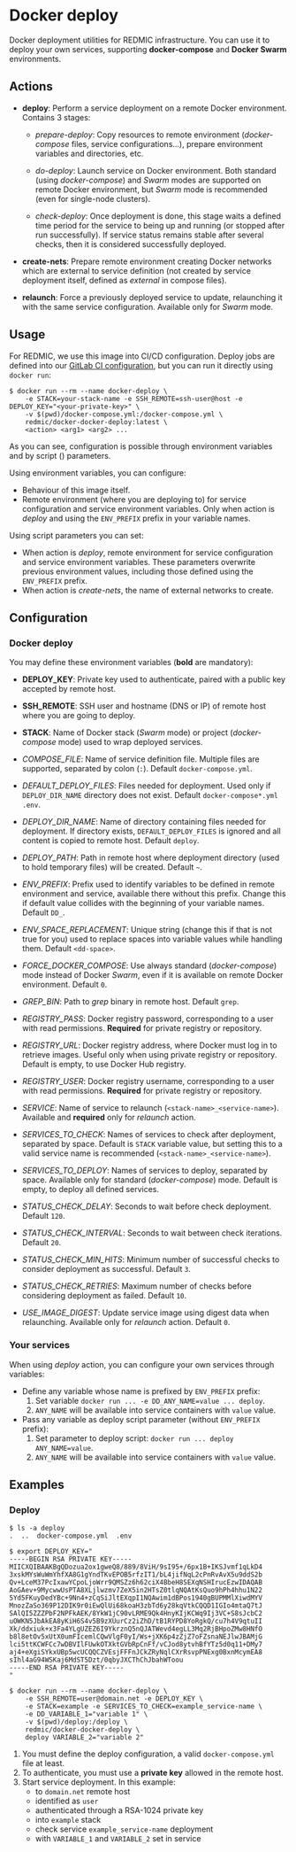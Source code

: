 # Docker deploy

Docker deployment utilities for REDMIC infrastructure.
You can use it to deploy your own services, supporting **docker-compose** and **Docker Swarm** environments.

## Actions

* **deploy**: Perform a service deployment on a remote Docker environment. Contains 3 stages:

  * *prepare-deploy*: Copy resources to remote environment (*docker-compose* files, service configurations...), prepare environment variables and directories, etc.

  * *do-deploy*: Launch service on Docker environment. Both standard (using *docker-compose*) and *Swarm* modes are supported on remote Docker environment, but *Swarm* mode is recommended (even for single-node clusters).

  * *check-deploy*: Once deployment is done, this stage waits a defined time period for the service to being up and running (or stopped after run successfully). If service status remains stable after several checks, then it is considered successfully deployed.

* **create-nets**: Prepare remote environment creating Docker networks which are external to service definition (not created by service deployment itself, defined as *external* in compose files).

* **relaunch**: Force a previously deployed service to update, relaunching it with the same service configuration. Available only for *Swarm* mode.

## Usage

For REDMIC, we use this image into CI/CD configuration. Deploy jobs are defined into our [GitLab CI configuration](https://gitlab.com/redmic-project/gitlab-ci-templates), but you can run it directly using `docker run`:

```
$ docker run --rm --name docker-deploy \
	-e STACK=your-stack-name -e SSH_REMOTE=ssh-user@host -e DEPLOY_KEY="<your-private-key>" \
	-v $(pwd)/docker-compose.yml:/docker-compose.yml \
	redmic/docker-docker-deploy:latest \
	<action> <arg1> <arg2> ...
```

As you can see, configuration is possible through environment variables and by script (<action>) parameters.

Using environment variables, you can configure:

* Behaviour of this image itself.
* Remote environment (where you are deploying to) for service configuration and service environment variables. Only when action is *deploy* and using the `ENV_PREFIX` prefix in your variable names.

Using script parameters you can set:

* When action is *deploy*, remote environment for service configuration and service environment variables. These parameters overwrite previous environment values, including those defined using the `ENV_PREFIX` prefix.
* When action is *create-nets*, the name of external networks to create.

## Configuration

### Docker deploy

You may define these environment variables (**bold** are mandatory):

* **DEPLOY_KEY**: Private key used to authenticate, paired with a public key accepted by remote host.
* **SSH_REMOTE**: SSH user and hostname (DNS or IP) of remote host where you are going to deploy.
* **STACK**: Name of Docker stack (*Swarm* mode) or project (*docker-compose* mode) used to wrap deployed services.


* *COMPOSE_FILE*: Name of service definition file. Multiple files are supported, separated by colon (`:`). Default `docker-compose.yml`.
* *DEFAULT_DEPLOY_FILES*: Files needed for deployment. Used only if `DEPLOY_DIR_NAME` directory does not exist. Default `docker-compose*.yml .env`.
* *DEPLOY_DIR_NAME*: Name of directory containing files needed for deployment. If directory exists, `DEFAULT_DEPLOY_FILES` is ignored and all content is copied to remote host. Default `deploy`.
* *DEPLOY_PATH*: Path in remote host where deployment directory (used to hold temporary files) will be created. Default `~`.
* *ENV_PREFIX*: Prefix used to identify variables to be defined in remote environment and service, available there without this prefix. Change this if default value collides with the beginning of your variable names. Default `DD_`.
* *ENV_SPACE_REPLACEMENT*: Unique string (change this if that is not true for you) used to replace spaces into variable values while handling them. Default `<dd-space>`.
* *FORCE_DOCKER_COMPOSE*: Use always standard (*docker-compose*) mode instead of Docker *Swarm*, even if it is available on remote Docker environment. Default `0`.
* *GREP_BIN*: Path to *grep* binary in remote host. Default `grep`.
* *REGISTRY_PASS*: Docker registry password, corresponding to a user with read permissions. **Required** for private registry or repository.
* *REGISTRY_URL*: Docker registry address, where Docker must log in to retrieve images. Useful only when using private registry or repository. Default is empty, to use Docker Hub registry.
* *REGISTRY_USER*: Docker registry username, corresponding to a user with read permissions. **Required** for private registry or repository.
* *SERVICE*: Name of service to relaunch (`<stack-name>_<service-name>`). Available and **required** only for *relaunch* action.
* *SERVICES_TO_CHECK*: Names of services to check after deployment, separated by space. Default is `STACK` variable value, but setting this to a valid service name is recommended (`<stack-name>_<service-name>`).
* *SERVICES_TO_DEPLOY*: Names of services to deploy, separated by space. Available only for standard (*docker-compose*) mode. Default is empty, to deploy all defined services.
* *STATUS_CHECK_DELAY*: Seconds to wait before check deployment. Default `120`.
* *STATUS_CHECK_INTERVAL*: Seconds to wait between check iterations. Default `20`.
* *STATUS_CHECK_MIN_HITS*: Minimum number of successful checks to consider deployment as successful. Default `3`.
* *STATUS_CHECK_RETRIES*: Maximum number of checks before considering deployment as failed. Default `10`.
* *USE_IMAGE_DIGEST*: Update service image using digest data when relaunching. Available only for *relaunch* action. Default `0`.

### Your services

When using *deploy* action, you can configure your own services through variables:

* Define any variable whose name is prefixed by `ENV_PREFIX` prefix:
	1. Set variable `docker run ... -e DD_ANY_NAME=value ... deploy`.
	2. `ANY_NAME` will be available into service containers with `value` value.
* Pass any variable as deploy script parameter (without `ENV_PREFIX` prefix):
	1. Set parameter to deploy script: `docker run ... deploy ANY_NAME=value`.
	2. `ANY_NAME` will be available into service containers with `value` value.

## Examples

### Deploy

```
$ ls -a deploy
.  ..  docker-compose.yml  .env

$ export DEPLOY_KEY="
-----BEGIN RSA PRIVATE KEY-----
MIICXQIBAAKBgQDozua2ox1gweQ8/889/8ViH/9sI95+/6px1B+IKSJvmf1qLkD4
3xskMYsWuWmYhfXA8G1gYndTKvEPOB5rfzIT1/bL4jifNqL2cPnRvAvX5u9ddS2b
Qv+LceM37PcIxawYCpoLjoWrr9QMSZz6h62ciX4BbeH8SEXqNSHIrucEzwIDAQAB
AoGAev+9MycwwUsPTA8XLjlwzmv7ZeX5in2HTsZ0tlqNQAtKsQuo9hPh4hhu1N22
5Yd5FKuyDedYBc+9Nn4+zCqSiJltEXqpI1NQAwim1dBPos1940gBUPMMlXiwdMYV
MnozZaSo369P12DIK9r0iEwQlUi68koaH3zbTd6y28kqVtkCQQD1IGIo4mtaQ7tJ
SAlQI5ZZZPbF2NPFkAEK/8YkW1jC90vLRME9Qk4HnyKIjKCWq9Ij3VC+S8sJcbC2
uOWKN5JbAkEA8yKiH6S4v5B9zXUurCz2iZhD/tB1RYPD8YoRgkQ/cu7h4V9qtuII
Xk/ddxiuk+x3Fa4YLgUZEZ6I9YkrznQ5nQJATWevd4egLL3Mq2RjBHpoZMw8HNfO
b8l8etOv5xUtX0umFIcemlCQwVlgF0yI/Ws+jXK6p4zZjZ7oFZsnaNEJlwJBAMjG
lci5ttKCWFCc7wDBVIlFUwkOTXktGVbRpCnFf/vCJod8ytvhBfYTz5d0q11+DMy7
aj4+eXgiSYkxUBp5wcUCQQCZVEsjFFFnJCkZRyNqlCXrRsvpPNExg0BxnMcymEA8
sIhl4aG94WSKaj6MdST5Dzt/0qbyJXCThChJbahWToou
-----END RSA PRIVATE KEY-----
"

$ docker run --rm --name docker-deploy \
	-e SSH_REMOTE=user@domain.net -e DEPLOY_KEY \
	-e STACK=example -e SERVICES_TO_CHECK=example_service-name \
	-e DD_VARIABLE_1="variable 1" \
	-v $(pwd)/deploy:/deploy \
	redmic/docker-docker-deploy \
	deploy VARIABLE_2="variable 2"
```

1. You must define the deploy configuration, a valid `docker-compose.yml` file at least.
2. To authenticate, you must use a **private key** allowed in the remote host.
3. Start service deployment. In this example:
	* to `domain.net` remote host
	* identified as `user`
	* authenticated through a RSA-1024 private key
	* into `example` stack
	* check service `example_service-name` deployment
	* with `VARIABLE_1` and `VARIABLE_2` set in service
